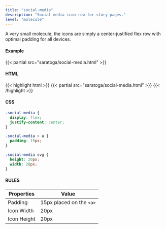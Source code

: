 ```yaml
---
title: "social-media"
description: "Social media icon row for story pages."
level: "molecule"
---
```


A very small molecule, the icons are simply a center-justified flex row with optimal padding for all devices.

#### Example
{{< partial src="saratoga/social-media.html" >}}

#### HTML 
{{< highlight html >}}
{{< partial src="saratoga/social-media.html" >}}
{{< /highlight >}}

#### CSS
```CSS
.social-media {
  display: flex;
  justify-content: center;
}

.social-media > a {
  padding: 15px;
}

.social-media svg {
  height: 20px;
  width: 20px;
}
```

#### RULES

Properties | Value
--- | ---
Padding | 15px placed on the `<a>`
Icon Width | 20px
Icon Height | 20px

